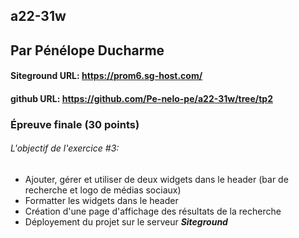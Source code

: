## a22-31w

## Par Pénélope Ducharme

  ####  Siteground URL: https://prom6.sg-host.com/
  ####  github URL: https://github.com/Pe-nelo-pe/a22-31w/tree/tp2



### Épreuve finale (30 points)

###### L\'objectif de l'exercice #3:

- Ajouter, gérer et utiliser de deux widgets dans le header (bar de recherche et logo de médias sociaux)
- Formatter les widgets dans le header
- Création d'une page d'affichage des résultats de la recherche
- Déployement du projet sur le serveur **_Siteground_**




